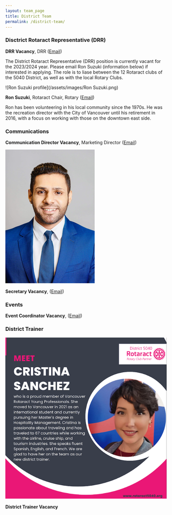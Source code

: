 ```yaml
---
layout: team_page
title: District Team
permalink: /district-team/
---
```


### Disctrict Rotaract Representative (DRR)

**DRR Vacancy**, DRR ([Email](mailto:drr@rotaract5040.org))

The District Rotaract Representative (DRR) position is currently vacant for the 2023/2024 year. Please email Ron Suzuki (information below) if interested in applying.
The role is to liase between the 12 Rotaract clubs of the 5040 District, as well as with the local Rotary Clubs.

![Ron Suzuki profile](/assets/images/Ron Suzuki.png)

**Ron Suzuki**, Rotaract Chair, Rotary ([Email](mailto:drr@rotaract5040.org))

Ron has been volunteering in his local community since the 1970s. He was the recreation director with the City of Vancouver until his retirement in 2016, with a focus on working with those on the downtown east side. 


### Communications

**Communication Director Vacancy**, Marketing Director ([Email](mailto:drr@rotaract5040.org))

![Nikhil Ukhande profile](/assets/images/Nik.png)

**Secretary Vacancy**, ([Email](mailto:drr@rotaract5040.org))

### Events

**Event Coordinator Vacancy**, ([Email](mailto:drr@rotaract5040.org))

### District Trainer

![Cristina Sanchez profile](/assets/images/sanchez.png) 

**District Trainer Vacancy**



